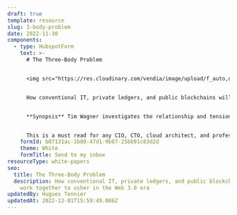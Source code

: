 ```yaml
---
draft: true
template: resource
slug: 3-body-problem
date: 2022-11-30
components:
  - type: HubspotForm
    text: >-
      # The Three-Body Problem


      <img src="https://res.cloudinary.com/vendia/image/upload/f_auto,q_90/v1669869535/cloud_o6tkx5.webp" alt="" />


      How conventional IT, private ledgers, and public blockchains will work together to usher in the Web 3.0 era.


      **Synopsis** Tim Wagner investigates the relationship and tensions between centralized IT, private ledgers and public blockchains for application development. Instead of a 'winner' Wagner proposes that all three will need to work together for optimal business solutions and technical outcomes. 


      This is a must read for any CIO, CTO, cloud architect, and professional developers responsible for delivering reliable, data-based solutions.
    formId: b07131ac-1b80-47d1-9b87-25bb91c83d2d
    theme: White
    formTitle: Send to my inbox
resourceType: white-papers
seo:
  title: The Three-Body Problem
  description: How conventional IT, private ledgers, and public blockchains will
    work together to usher in the Web 3.0 era
updatedBy: Hugues Tennier
updatedAt: 2022-12-01T15:59:49.086Z
---
```

